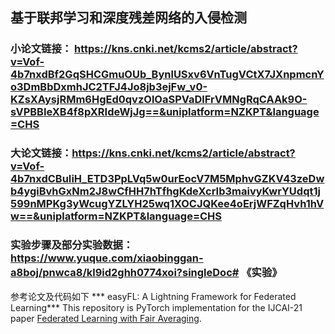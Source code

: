 ## 基于联邦学习和深度残差网络的入侵检测

### 小论文链接： https://kns.cnki.net/kcms2/article/abstract?v=Vof-4b7nxdBf2GqSHCGmuOUb_BynlUSxv6VnTugVCtX7JXnpmcnYo3DmBbDxmhJC2TFJ4Jo8jb3ejFw_v0-KZsXAysjRMm6HgEd0qvzOlOaSPVaDlFrVMNgRqCAAk9O-sVPBBIeXB4f8pXRIdeWjJg==&uniplatform=NZKPT&language=CHS
### 大论文链接：https://kns.cnki.net/kcms2/article/abstract?v=Vof-4b7nxdCBuIiH_ETD3PpLVq5w0urEocV7M5MphvGZKV43zeDwb4ygiBvhGxNm2J8wCfHH7hTfhgKdeXcrIb3maivyKwrYUdqt1j599nMPKg3yWcugYZLYH25wq1XOCJQKee4oErjWFZqHvh1hVw==&uniplatform=NZKPT&language=CHS
### 实验步骤及部分实验数据： https://www.yuque.com/xiaobinggan-a8boj/pnwca8/kl9id2ghh0774xoi?singleDoc# 《实验》


参考论文及代码如下
*** easyFL: A Lightning Framework for Federated Learning***
This repository is PyTorch implementation for the IJCAI-21 paper [Federated Learning with Fair Averaging](https://fanxlxmu.github.io/publication/ijcai2021/).


